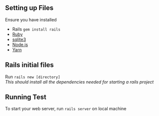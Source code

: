 ## Setting up Files
Ensure you have installed
- Rails `gem install rails`
- [Ruby](https://guides.rubygems.org/rubygems-basics/#installing-gems)
- [sqlite3](https://www.sqlite.org/download.html)
- [Node.js](https://nodejs.org/en/download/)
- [Yarn](https://classic.yarnpkg.com/en/docs/install#mac-stable)


## Rails initial files
Run `rails new [directory]` <br>
_This should install all the dependencies needed for starting a rails project_


## Running Test
To start your web server, run `rails server` on local machine